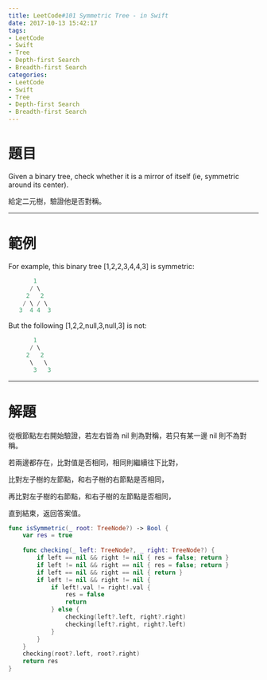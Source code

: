 ```yaml
---
title: LeetCode#101 Symmetric Tree - in Swift
date: 2017-10-13 15:42:17
tags:
- LeetCode
- Swift
- Tree
- Depth-first Search
- Breadth-first Search
categories:
- LeetCode
- Swift
- Tree
- Depth-first Search
- Breadth-first Search
---
```


# 題目
Given a binary tree, check whether it is a mirror of itself (ie, symmetric around its center).

給定二元樹，驗證他是否對稱。

---

# 範例

For example, this binary tree [1,2,2,3,4,4,3] is symmetric:
``` swift
       1
      / \
     2   2
    / \ / \
   3  4 4  3
```
 
But the following [1,2,2,null,3,null,3] is not:
``` swift
       1
      / \
     2   2
      \   \
       3   3
```

---

# 解題

從根節點左右開始驗證，若左右皆為 nil 則為對稱，若只有某一邊 nil 則不為對稱。

若兩邊都存在，比對值是否相同，相同則繼續往下比對，

比對左子樹的左節點，和右子樹的右節點是否相同，

再比對左子樹的右節點，和右子樹的左節點是否相同，

直到結束，返回答案值。

``` swift
func isSymmetric(_ root: TreeNode?) -> Bool {
    var res = true
    
    func checking(_ left: TreeNode?, _ right: TreeNode?) {
        if left == nil && right != nil { res = false; return }
        if left != nil && right == nil { res = false; return }
        if left == nil && right == nil { return }
        if left != nil && right != nil {
            if left!.val != right!.val {
                res = false
                return
            } else {
                checking(left?.left, right?.right)
                checking(left?.right, right?.left)
            }
        }
    }
    checking(root?.left, root?.right)
    return res
}
```


